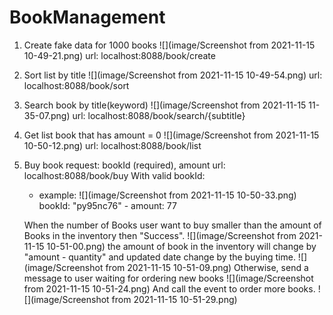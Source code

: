 # BookManagement
1. Create fake data for 1000 books
    ![](image/Screenshot from 2021-11-15 10-49-21.png)
    url: localhost:8088/book/create
2. Sort list by title
    ![](image/Screenshot from 2021-11-15 10-49-54.png)
    url: localhost:8088/book/sort
3. Search book by title(keyword)
    ![](image/Screenshot from 2021-11-15 11-35-07.png)
    url: localhost:8088/book/search/{subtitle}
4. Get list book that has amount = 0
    ![](image/Screenshot from 2021-11-15 10-50-12.png)
    url: localhost:8088/book/list
5. Buy book
    request: bookId (required), amount
    url: localhost:8088/book/buy
    With valid bookId:
    - example:
    ![](image/Screenshot from 2021-11-15 10-50-33.png)
    bookId: "py95nc76" - amount: 77

    When the number of Books user want to buy smaller than the amount of Books in the inventory then "Success".
    ![](image/Screenshot from 2021-11-15 10-51-00.png)
    the amount of book in the inventory will change by "amount - quantity" and updated date change by the buying time.
    ![](image/Screenshot from 2021-11-15 10-51-09.png)
    Otherwise, send a message to user waiting for ordering new books
    ![](image/Screenshot from 2021-11-15 10-51-24.png)
    And call the event to order more books.
    ![](image/Screenshot from 2021-11-15 10-51-29.png)
    